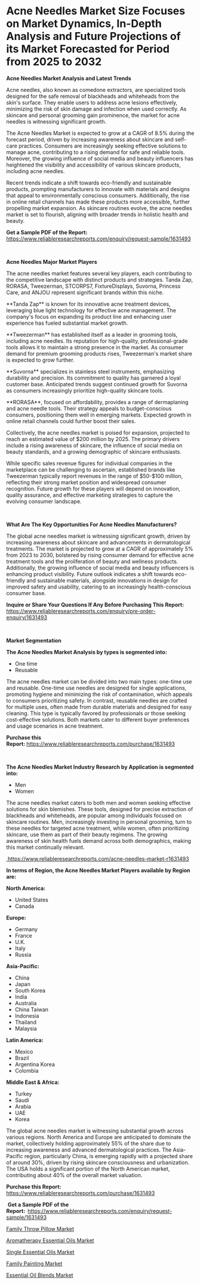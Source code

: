 <p><h1>Acne Needles Market Size Focuses on Market Dynamics, In-Depth Analysis and Future Projections of its Market Forecasted for Period from 2025 to 2032</h1></p><p><strong>Acne Needles Market Analysis and Latest Trends</strong></p>
<p><p>Acne needles, also known as comedone extractors, are specialized tools designed for the safe removal of blackheads and whiteheads from the skin's surface. They enable users to address acne lesions effectively, minimizing the risk of skin damage and infection when used correctly. As skincare and personal grooming gain prominence, the market for acne needles is witnessing significant growth. </p><p>The Acne Needles Market is expected to grow at a CAGR of 8.5% during the forecast period, driven by increasing awareness about skincare and self-care practices. Consumers are increasingly seeking effective solutions to manage acne, contributing to a rising demand for safe and reliable tools. Moreover, the growing influence of social media and beauty influencers has heightened the visibility and accessibility of various skincare products, including acne needles. </p><p>Recent trends indicate a shift towards eco-friendly and sustainable products, prompting manufacturers to innovate with materials and designs that appeal to environmentally conscious consumers. Additionally, the rise in online retail channels has made these products more accessible, further propelling market expansion. As skincare routines evolve, the acne needles market is set to flourish, aligning with broader trends in holistic health and beauty.</p></p>
<p><strong>Get a Sample PDF of the Report:&nbsp;</strong> <a href="https://www.reliableresearchreports.com/enquiry/request-sample/1631493?utm_campaign=24&utm_medium=2&utm_source=Github&utm_content=ia&utm_term=08022025&utm_id=acne-needles">https://www.reliableresearchreports.com/enquiry/request-sample/1631493</a></p>
<p>&nbsp;</p>
<p><strong>Acne Needles Major Market Players</strong></p>
<p><p>The acne needles market features several key players, each contributing to the competitive landscape with distinct products and strategies. Tanda Zap, RORASA, Tweezerman, STCORPS7, FixtureDisplays, Suvorna, Princess Care, and ANJOU represent significant brands within this niche.</p><p>**Tanda Zap** is known for its innovative acne treatment devices, leveraging blue light technology for effective acne management. The company's focus on expanding its product line and enhancing user experience has fueled substantial market growth.</p><p>**Tweezerman** has established itself as a leader in grooming tools, including acne needles. Its reputation for high-quality, professional-grade tools allows it to maintain a strong presence in the market. As consumer demand for premium grooming products rises, Tweezerman's market share is expected to grow further.</p><p>**Suvorna** specializes in stainless steel instruments, emphasizing durability and precision. Its commitment to quality has garnered a loyal customer base. Anticipated trends suggest continued growth for Suvorna as consumers increasingly prioritize high-quality skincare tools.</p><p>**RORASA**, focused on affordability, provides a range of dermaplaning and acne needle tools. Their strategy appeals to budget-conscious consumers, positioning them well in emerging markets. Expected growth in online retail channels could further boost their sales.</p><p>Collectively, the acne needles market is poised for expansion, projected to reach an estimated value of $200 million by 2025. The primary drivers include a rising awareness of skincare, the influence of social media on beauty standards, and a growing demographic of skincare enthusiasts.</p><p>While specific sales revenue figures for individual companies in the marketplace can be challenging to ascertain, established brands like Tweezerman typically report revenues in the range of $50-$100 million, reflecting their strong market position and widespread consumer recognition. Future growth for these players will depend on innovation, quality assurance, and effective marketing strategies to capture the evolving consumer landscape.</p></p>
<p>&nbsp;</p>
<p><strong>What Are The Key Opportunities For Acne Needles Manufacturers?</strong></p>
<p><p>The global acne needles market is witnessing significant growth, driven by increasing awareness about skincare and advancements in dermatological treatments. The market is projected to grow at a CAGR of approximately 5% from 2023 to 2030, bolstered by rising consumer demand for effective acne treatment tools and the proliferation of beauty and wellness products. Additionally, the growing influence of social media and beauty influencers is enhancing product visibility. Future outlook indicates a shift towards eco-friendly and sustainable materials, alongside innovations in design for improved safety and usability, catering to an increasingly health-conscious consumer base.</p></p>
<p><strong>Inquire or Share Your Questions If Any Before Purchasing This Report:</strong> <a href="https://www.reliableresearchreports.com/enquiry/pre-order-enquiry/1631493?utm_campaign=24&utm_medium=2&utm_source=Github&utm_content=ia&utm_term=08022025&utm_id=acne-needles">https://www.reliableresearchreports.com/enquiry/pre-order-enquiry/1631493</a></p>
<p>&nbsp;</p>
<p><strong>Market Segmentation</strong></p>
<p><strong>The Acne Needles Market Analysis by types is segmented into:</strong></p>
<p><ul><li>One time</li><li>Reusable</li></ul></p>
<p><p>The acne needles market can be divided into two main types: one-time use and reusable. One-time use needles are designed for single applications, promoting hygiene and minimizing the risk of contamination, which appeals to consumers prioritizing safety. In contrast, reusable needles are crafted for multiple uses, often made from durable materials and designed for easy cleaning. This type is typically favored by professionals or those seeking cost-effective solutions. Both markets cater to different buyer preferences and usage scenarios in acne treatment.</p></p>
<p><strong>Purchase this Report:&nbsp;</strong><a href="https://www.reliableresearchreports.com/purchase/1631493?utm_campaign=24&utm_medium=2&utm_source=Github&utm_content=ia&utm_term=08022025&utm_id=acne-needles">https://www.reliableresearchreports.com/purchase/1631493</a></p>
<p>&nbsp;</p>
<p><strong>The Acne Needles Market Industry Research by Application is segmented into:</strong></p>
<p><ul><li>Men</li><li>Women</li></ul></p>
<p><p>The acne needles market caters to both men and women seeking effective solutions for skin blemishes. These tools, designed for precise extraction of blackheads and whiteheads, are popular among individuals focused on skincare routines. Men, increasingly investing in personal grooming, turn to these needles for targeted acne treatment, while women, often prioritizing skincare, use them as part of their beauty regimens. The growing awareness of skin health fuels demand across both demographics, making this market continually relevant.</p></p>
<p><a href="https://www.reliableresearchreports.com/acne-needles-market-r1631493?utm_campaign=24&utm_medium=2&utm_source=Github&utm_content=ia&utm_term=08022025&utm_id=acne-needles">&nbsp;https://www.reliableresearchreports.com/acne-needles-market-r1631493</a></p>
<p><strong>In terms of Region, the Acne Needles Market Players available by Region are:</strong></p>
<p>
    <p> <strong> North America: </strong>
        <ul>
            <li>United States</li>
            <li>Canada</li>
        </ul>
        </p> 
    <p> <strong> Europe: </strong>
        <ul>
            <li>Germany</li>
            <li>France</li>
            <li>U.K.</li>
            <li>Italy</li>
            <li>Russia</li>
        </ul>
        </p> 
    <p> <strong> Asia-Pacific: </strong>
        <ul>
            <li>China</li>
            <li>Japan</li>
            <li>South Korea</li>
            <li>India</li>
            <li>Australia</li>
            <li>China Taiwan</li>
            <li>Indonesia</li>
            <li>Thailand</li>
            <li>Malaysia</li>
        </ul>
        </p> 
    <p> <strong> Latin America: </strong>
        <ul>
            <li>Mexico</li>
            <li>Brazil</li>
            <li>Argentina Korea</li>
            <li>Colombia</li>
        </ul>
        </p> 
    <p> <strong> Middle East & Africa: </strong>
        <ul>
            <li>Turkey</li>
            <li>Saudi</li>
            <li>Arabia</li>
            <li>UAE</li>
            <li>Korea</li>
        </ul>
    </p>
    </p>
<p><p>The global acne needles market is witnessing substantial growth across various regions. North America and Europe are anticipated to dominate the market, collectively holding approximately 55% of the share due to increasing awareness and advanced dermatological practices. The Asia-Pacific region, particularly China, is emerging rapidly with a projected share of around 30%, driven by rising skincare consciousness and urbanization. The USA holds a significant portion of the North American market, contributing about 40% of the overall market valuation.</p></p>
<p><strong>Purchase this Report: </strong><a href="https://www.reliableresearchreports.com/purchase/1631493?utm_campaign=24&utm_medium=2&utm_source=Github&utm_content=ia&utm_term=08022025&utm_id=acne-needles">https://www.reliableresearchreports.com/purchase/1631493</a></p>
<p>&nbsp;<strong>Get a Sample PDF of the Report:&nbsp;&nbsp;</strong><a href="https://www.reliableresearchreports.com/enquiry/request-sample/1631493?utm_campaign=24&utm_medium=2&utm_source=Github&utm_content=ia&utm_term=08022025&utm_id=acne-needles">https://www.reliableresearchreports.com/enquiry/request-sample/1631493</a></p>
<p><strong></strong></p>
<p><p><a href="https://github.com/zanoligarav/Market-Research-Report-List-1/blob/main/family-throw-pillow-market.md?utm_campaign=24&utm_medium=2&utm_source=Github&utm_content=ia&utm_term=08022025&utm_id=acne-needles">Family Throw Pillow Market</a></p><p><a href="https://github.com/boitafbg/Market-Research-Report-List-1/blob/main/aromatherapy-essential-oils-market.md?utm_campaign=24&utm_medium=2&utm_source=Github&utm_content=ia&utm_term=08022025&utm_id=acne-needles">Aromatherapy Essential Oils Market</a></p><p><a href="https://github.com/qetelosooya/Market-Research-Report-List-1/blob/main/single-essential-oils-market.md?utm_campaign=24&utm_medium=2&utm_source=Github&utm_content=ia&utm_term=08022025&utm_id=acne-needles">Single Essential Oils Market</a></p><p><a href="https://github.com/haaszgettre6/Market-Research-Report-List-1/blob/main/family-painting-market.md?utm_campaign=24&utm_medium=2&utm_source=Github&utm_content=ia&utm_term=08022025&utm_id=acne-needles">Family Painting Market</a></p><p><a href="https://github.com/curinbucan9/Market-Research-Report-List-1/blob/main/essential-oil-blends-market.md?utm_campaign=24&utm_medium=2&utm_source=Github&utm_content=ia&utm_term=08022025&utm_id=acne-needles">Essential Oil Blends Market</a></p></p>